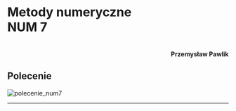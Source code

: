# **Metody numeryczne** <br/> **NUM 7**
<br>
<div style="text-align: right"><b>Przemysław Pawlik</b></div>

## **Polecenie**

![polecenie_num7](https://user-images.githubusercontent.com/33027221/157859966-5ee5e121-ed20-40de-ab13-e45c56eb9750.png)

----------
<br>

